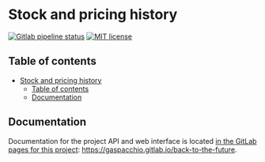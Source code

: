 # Stock and pricing history

[![Gitlab pipeline status](https://img.shields.io/gitlab/pipeline/gaspacchio/back-to-the-future?logo=gitlab)](https://gitlab.com/gaspacchio/back-to-the-future/pipelines/latest) [![MIT license](https://img.shields.io/badge/license-MIT-informational)](https://gitlab.com/gaspacchio/back-to-the-future/-/blob/master/LICENSE)

## Table of contents

- [Stock and pricing history](#stock-and-pricing-history)
  - [Table of contents](#table-of-contents)
  - [Documentation](#documentation)

## Documentation

Documentation for the project API and web interface is located [in the GitLab pages for this project](https://gaspacchio.gitlab.io/back-to-the-future): https://gaspacchio.gitlab.io/back-to-the-future.
